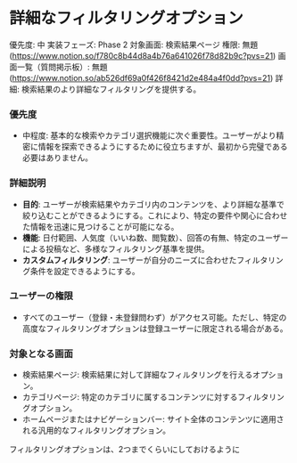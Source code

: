 # 詳細なフィルタリングオプション

優先度: 中
実装フェーズ: Phase 2
対象画面: 検索結果ページ
権限: 無題 (https://www.notion.so/f780c8b44d8a4b76a641026f78d82b9c?pvs=21)
画面一覧（質問掲示板）: 無題 (https://www.notion.so/ab526df69a0f426f8421d2e484a4f0dd?pvs=21)
詳細: 検索結果のより詳細なフィルタリングを提供する。

### 優先度

- 中程度: 基本的な検索やカテゴリ選択機能に次ぐ重要性。ユーザーがより精密に情報を探索できるようにするために役立ちますが、最初から完璧である必要はありません。

### 詳細説明

- **目的**: ユーザーが検索結果やカテゴリ内のコンテンツを、より詳細な基準で絞り込むことができるようにする。これにより、特定の要件や関心に合わせた情報を迅速に見つけることが可能になる。
- **機能**: 日付範囲、人気度（いいね数、閲覧数）、回答の有無、特定のユーザーによる投稿など、多様なフィルタリング基準を提供。
- **カスタムフィルタリング**: ユーザーが自分のニーズに合わせたフィルタリング条件を設定できるようにする。

### ユーザーの権限

- すべてのユーザー（登録・未登録問わず）がアクセス可能。ただし、特定の高度なフィルタリングオプションは登録ユーザーに限定される場合がある。

### 対象となる画面

- 検索結果ページ: 検索結果に対して詳細なフィルタリングを行えるオプション。
- カテゴリページ: 特定のカテゴリに属するコンテンツに対するフィルタリングオプション。
- ホームページまたはナビゲーションバー: サイト全体のコンテンツに適用される汎用的なフィルタリングオプション。

フィルタリングオプションは、2つまでくらいにしておけるように
